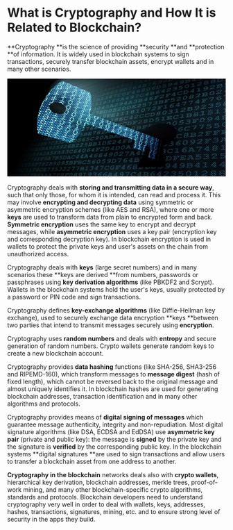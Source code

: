 # What is Cryptography and How It is Related to Blockchain?

**Cryptography **is the science of providing **security **and **protection **of information. It is widely used in blockchain systems to sign transactions, securely transfer blockchain assets, encrypt wallets and in many other scenarios.

![](/assets/cryptography-key.jpg)

Cryptography deals with **storing and transmitting data in a secure way**, such that only those, for whom it is intended, can read and process it. This may involve **encrypting and decrypting data** using symmetric or asymmetric encryption schemes \(like AES and RSA\), where one or more **keys** are used to transform data from plain to encrypted form and back. **Symmetric encryption** uses the same key to encrypt and decrypt messages, while **asymmetric encryption** uses a key pair \(encryption key and corresponding decryption key\). In blockchain encryption is used in wallets to protect the private keys and user's assets on the chain from unauthorized access.

Cryptography deals with **keys** \(large secret numbers\) and in many scenarios these **keys are derived **from numbers, passwords or passphrases using **key derivation algorithms** \(like PBKDF2 and Scrypt\). Wallets in the blockchain systems hold the user's keys, usually protected by a password or PIN code and sign transactions.

Cryptography defines **key-exchange algorithms** \(like Diffie-Hellman key exchange\), used to securely exchange data encryption **keys **between two parties that intend to transmit messages securely using **encryption**.

Cryptography uses **random numbers** and deals with **entropy** and secure generation of random numbers. Crypto wallets generate random keys to create a new blockchain account.

Cryptography provides **data hashing** functions \(like SHA-256, SHA3-256 and RIPEMD-160\), which transform messages to **message digest** \(hash of fixed length\), which cannot be reversed back to the original message and almost uniquely identifies it. In blockchain hashes are used for generating blockchain addresses, transaction identification and in many other algorithms and protocols.

Cryptography provides means of **digital signing of messages** which guarantee message authenticity, integrity and non-repudiation. Most digital signature algorithms \(like DSA, ECDSA and EdDSA\) use **asymmetric key pair** \(private and public key\): the message is **signed** by the private key and the signature is **verified** by the corresponding public key. In the blockchain systems **digital signatures **are used to sign transactions and allow users to transfer a blockchain asset from one address to another.

**Cryptography in the blockchain** networks deals also with **crypto wallets**, hierarchical key derivation, blockchain addresses, merkle trees, proof-of-work mining, and many other blockchain-specific crypto algorithms, standards and protocols. Blockchain developers need to understand cryptography very well in order to deal with wallets, keys, addresses, hashes, transactions, signatures, mining, etc. and to ensure strong level of security in the apps they build.


